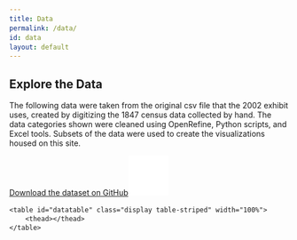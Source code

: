 ```yaml
---
title: Data
permalink: /data/
id: data
layout: default
---
```


<div class="row">
    <h2>Explore the Data</h2>
</div>

<!--add data table-->
<div class="row align-items-center" markdown="1">

The following data were taken from the original csv file that the 2002 exhibit uses, created by digitizing the 1847 census data collected by hand. The data categories shown were cleaned using OpenRefine, Python scripts, and Excel tools. Subsets of the data were used to create the visualizations housed on this site.

</div>

<div class="row mb-5">
<!--button to download csv-->
<a class="btn btn-danger btn-sm github col-3" href="https://github.com/swat-ds/datasets/tree/main/1847census" role="button"><span>Download the dataset on GitHub</span><img class="float-right" alt="github octocat logo" src="../assets/img/pinned-octocat.svg"/></a>

</div>

<div class="row">

    <table id="datatable" class="display table-striped" width="100%">
        <thead></thead>
    </table>

</div>
